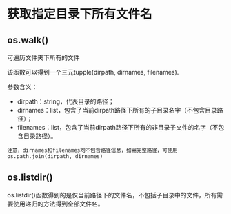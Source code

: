# 获取指定目录下所有文件名

## os.walk()

可遍历文件夹下所有的文件

该函数可以得到一个三元tupple(dirpath, dirnames, filenames).


参数含义：

- dirpath：string，代表目录的路径；
- dirnames：list，包含了当前dirpath路径下所有的子目录名字（不包含目录路径）；
- filenames：list，包含了当前dirpath路径下所有的非目录子文件的名字（不包含目录路径）。

`注意，dirnames和filenames均不包含路径信息，如需完整路径，可使用os.path.join(dirpath, dirnames)`

## os.listdir()

os.listdir()函数得到的是仅当前路径下的文件名，不包括子目录中的文件，所有需要使用递归的方法得到全部文件名。